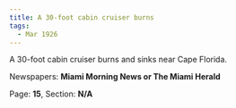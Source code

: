 ```yaml
---  
title: A 30-foot cabin cruiser burns  
tags:  
  - Mar 1926  
---  
```

  
A 30-foot cabin cruiser burns and sinks near Cape Florida.  
  
Newspapers: **Miami Morning News or The Miami Herald**  
  
Page: **15**, Section: **N/A** 
